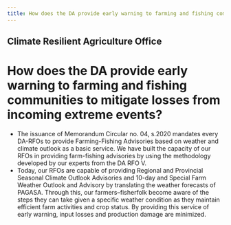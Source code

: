 ```yaml
---
title: How does the DA provide early warning to farming and fishing communities to mitigate losses from incoming extreme events
---
```


## Climate Resilient Agriculture Office

# How does the DA provide early warning to farming and fishing communities to mitigate losses from incoming extreme events?


 - The issuance of Memorandum Circular no. 04, s.2020 mandates every DA-RFOs to provide Farming-Fishing Advisories based on weather and climate outlook as a basic service. We have built the capacity of our RFOs in providing farm-fishing advisories by using the methodology developed by our experts from the DA RFO V.
 - Today, our RFOs are capable of providing Regional and Provincial Seasonal Climate Outlook Advisories and 10-day and Special Farm Weather Outlook and Advisory by translating the weather forecasts of PAGASA. Through this, our farmers–fisherfolk become aware of the steps they can take given a specific weather condition as they maintain efficient farm activities and crop status. By providing this service of early warning, input losses and production damage are minimized.
